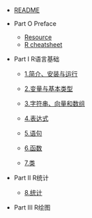 * [README](README.md)


* Part O Preface
    * [Resource](A0/1_resource.md)
    * [R cheatsheet](A0/2_R_cheatsheet.md)


* Part I R语言基础
    * [1.简介、安装与运行](A1/1_install.md)
    * [2.变量与基本类型](A1/2_parameter_type.md)

    * [3.字符串、向量和数组](A1/3_string_vector_array.md)
    * [4.表达式](A1/4_expression.md)
    * [5.语句](A1/5_flow_of_control.md)
    * [6.函数](A1/6_function.md)
    * [7.类](A1/7_class.md)



* Part II R统计
    * [8.统计](A2/1_stat.md)




* Part III R绘图





